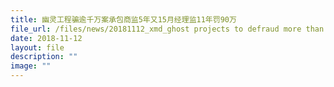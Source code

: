 ```yaml
---
title: 幽灵工程骗逾千万案承包商监5年又15月经理监11年罚90万
file_url: /files/news/20181112_xmd_ghost projects to defraud more than 10 million.pdf
date: 2018-11-12
layout: file
description: ""
image: ""
---
```

